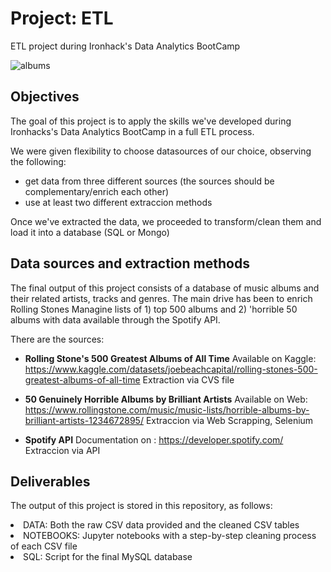 # Project: ETL

ETL project during Ironhack's Data Analytics BootCamp  

![albums](https://github.com/cristianecarneiro/ETL/tree/main/img/albums.jpg)


## Objectives

The goal of this project is to apply the skills we've developed during Ironhacks's Data Analytics BootCamp in a full ETL process. 

We were given flexibility to choose datasources of our choice, observing the following: 
+ get data from three different sources (the sources should be complementary/enrich each other)
+ use at least two different extraccion methods 

Once we've extracted the data, we proceeded to transform/clean them and load it into a database (SQL or Mongo)

## Data sources  and extraction methods 

The final output of this project consists of a database of music albums and their related artists, tracks and genres. The main drive has been to enrich Rolling Stones Managine lists of 1) top 500 albums and 2) 'horrible 50 albums with data available through the Spotify API. 

There are the sources: 
+ **Rolling Stone's 500 Greatest Albums of All Time**
Available on Kaggle: https://www.kaggle.com/datasets/joebeachcapital/rolling-stones-500-greatest-albums-of-all-time
Extraction via CVS file

+ **50 Genuinely Horrible Albums by Brilliant Artists**
Available on Web: https://www.rollingstone.com/music/music-lists/horrible-albums-by-brilliant-artists-1234672895/
Extraccion via Web Scrapping, Selenium 

+ **Spotify API**
Documentation on : https://developer.spotify.com/
Extraccion via API 


## Deliverables  

The output of this project is stored in this repository, as follows: 

<li> DATA: Both the raw CSV data provided and the cleaned CSV tables 
<li> NOTEBOOKS: Jupyter notebooks with a step-by-step cleaning process of each CSV file
<li> SQL: Script for the final MySQL database 
<ations: this table will be associated with table films in a 'many-to-many' relationship (fk = actor_id and film_id)
</details>




